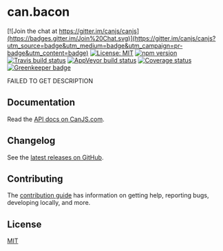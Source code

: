 # can.bacon

[![Join the chat at https://gitter.im/canjs/canjs](https://badges.gitter.im/Join%20Chat.svg)](https://gitter.im/canjs/canjs?utm_source=badge&utm_medium=badge&utm_campaign=pr-badge&utm_content=badge)
[![License: MIT](https://img.shields.io/badge/license-MIT-blue.svg)](https://github.com/canjs/can.bacon/blob/master/LICENSE.md)
[![npm version](https://badge.fury.io/js/can.bacon.svg)](https://www.npmjs.com/package/can.bacon)
[![Travis build status](https://travis-ci.org/canjs/can.bacon.svg?branch=master)](https://travis-ci.org/canjs/can.bacon)
[![AppVeyor build status](https://ci.appveyor.com/api/projects/status/github/canjs/can.bacon?branch=master&svg=true)](https://ci.appveyor.com/project/matthewp/can.bacon)
[![Coverage status](https://coveralls.io/repos/github/canjs/can.bacon/badge.svg?branch=master)](https://coveralls.io/github/canjs/can.bacon?branch=master)
[![Greenkeeper badge](https://badges.greenkeeper.io/canjs/can.bacon.svg)](https://greenkeeper.io/)

FAILED TO GET DESCRIPTION

## Documentation

Read the [API docs on CanJS.com](https://canjs.com/doc/can.bacon.html).

## Changelog

See the [latest releases on GitHub](https://github.com/canjs/can.bacon/releases).

## Contributing

The [contribution guide](https://github.com/canjs/can.bacon/blob/master/CONTRIBUTING.md) has information on getting help, reporting bugs, developing locally, and more.

## License

[MIT](https://github.com/canjs/can.bacon/blob/master/LICENSE.md)

